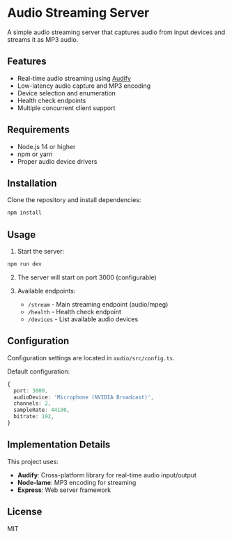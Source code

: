 # Audio Streaming Server

A simple audio streaming server that captures audio from input devices and streams it as MP3 audio.

## Features

- Real-time audio streaming using [Audify](https://github.com/almoghamdani/audify)
- Low-latency audio capture and MP3 encoding
- Device selection and enumeration
- Health check endpoints
- Multiple concurrent client support

## Requirements

- Node.js 14 or higher
- npm or yarn
- Proper audio device drivers

## Installation

Clone the repository and install dependencies:

```bash
npm install
```

## Usage

1. Start the server:

```bash
npm run dev
```

2. The server will start on port 3000 (configurable)

3. Available endpoints:
   - `/stream` - Main streaming endpoint (audio/mpeg)
   - `/health` - Health check endpoint
   - `/devices` - List available audio devices

## Configuration

Configuration settings are located in `audio/src/config.ts`.

Default configuration:

```typescript
{
  port: 3000,
  audioDevice: 'Microphone (NVIDIA Broadcast)',
  channels: 2,
  sampleRate: 44100,
  bitrate: 192,
}
```

## Implementation Details

This project uses:

- **Audify**: Cross-platform library for real-time audio input/output
- **Node-lame**: MP3 encoding for streaming
- **Express**: Web server framework

## License

MIT
